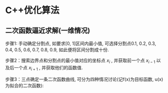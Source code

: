 # C++优化算法
## 二次函数逼近求解(一维情况)
步骤1: 手动确定分割点, 如要求[0, 1]区间内最小值, 可选择分割点0.1, 0.2, 0.3, 0.4, 0.5, 0.6, 0.7, 0.8, 0.9, 如此便将区间分割成十份.

步骤2：搜索边界点和分割点的最小值对应的坐标点
$x_i$
, 并获取前一个点
$x_{i-1}$
以及后一个点
$x_{i+1}$
, 并获取他们的函数值.

步骤3：三点确定一条二次函数曲线, 可分为四种情况讨论(记f(x)为目标函数, u(x)为拟合的二次函数):

